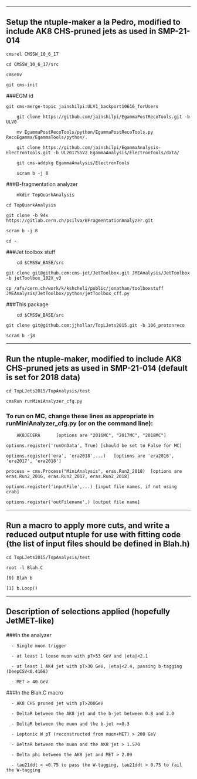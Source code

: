 -------------------------------------------------------------------------------------------------------------
Setup the ntuple-maker a la Pedro, modified to include AK8 CHS-pruned jets as used in SMP-21-014
-------------------------------------------------------------------------------------------------------------
	cmsrel CMSSW_10_6_17

	cd CMSSW_10_6_17/src

	cmsenv

	git cms-init

###EGM id

	git cms-merge-topic jainshilpi:ULV1_backport10616_forUsers

     	git clone https://github.com/jainshilpi/EgammaPostRecoTools.git -b ULV0 

     	mv EgammaPostRecoTools/python/EgammaPostRecoTools.py RecoEgamma/EgammaTools/python/.

     	git clone https://github.com/jainshilpi/EgammaAnalysis-ElectronTools.git -b UL2017SSV2 EgammaAnalysis/ElectronTools/data/

     	git cms-addpkg EgammaAnalysis/ElectronTools

     	scram b -j 8

###B-fragmentation analyzer

     	mkdir TopQuarkAnalysis 

	cd TopQuarkAnalysis

	git clone -b 94x https://gitlab.cern.ch/psilva/BFragmentationAnalyzer.git

	scram b -j 8

	cd -

###Jet toolbox stuff 

     	cd $CMSSW_BASE/src

	git clone git@github.com:cms-jet/JetToolbox.git JMEAnalysis/JetToolbox -b jetToolbox_102X_v3

	cp /afs/cern.ch/work/k/kshcheli/public/jonathan/toolboxstuff JMEAnalysis/JetToolbox/python/jetToolbox_cff.py

###This package

        cd $CMSSW_BASE/src

	git clone git@github.com:jjhollar/TopLJets2015.git -b 106_protonreco

	scram b -j8

-------------------------------------------------------------------------------------------------------------
Run the ntuple-maker, modified to include AK8 CHS-pruned jets as used in SMP-21-014
(default is set for 2018 data)
-------------------------------------------------------------------------------------------------------------

	cd TopLJets2015/TopAnalysis/test

	cmsRun runMiniAnalyzer_cfg.py

### To run on MC, change these lines as appropriate in runMiniAnalyzer_cfg.py (or on the command line):

     	AK8JECERA      [options are "2016MC", "2017MC", "2018MC"]
	
	options.register('runOnData', True) [should be set to False for MC)
	
	options.register('era', 'era2018',...)   [options are 'era2016', 'era2017', 'era2018']

	process = cms.Process("MiniAnalysis", eras.Run2_2018)  [options are eras.Run2_2016, eras.Run2_2017, eras.Run2_2018]

	options.register('inputFile',...) [input file names, if not using crab]

	options.register('outFilename',) [output file name]

-------------------------------------------------------------------------------------------------------------
Run a macro to apply more cuts, and write a reduced output ntuple for use with fitting code
(the list of input files should be defined in Blah.h)
-------------------------------------------------------------------------------------------------------------

	cd TopLJets2015/TopAnalysis/test

	root -l Blah.C 

	[0] Blah b

	[1] b.Loop()

-------------------------------------------------------------------------------------------------------------
Description of selections applied (hopefully JetMET-like)
-------------------------------------------------------------------------------------------------------------

###In the analyzer

      - Single muon trigger

      - at least 1 loose muon with pT>53 GeV and |eta|<2.1

      - at least 1 AK4 jet with pT>30 GeV, |eta|<2.4, passing b-tagging (DeepCSV<0.4168)

      - MET > 40 GeV

###In the Blah.C macro

      - AK8 CHS pruned jet with pT>200GeV

      - DeltaR between the AK8 jet and the b-jet between 0.8 and 2.0

      - DeltaR between the muon and the b-jet >=0.3

      - Leptonic W pT (reconstructed from muon+MET) > 200 GeV

      - DeltaR between the muon and the AK8 jet > 1.570

      - Delta phi between the AK8 jet and MET > 2.09

      - tau21ddt < =0.75 to pass the W-tagging, tau21ddt > 0.75 to fail the W-tagging